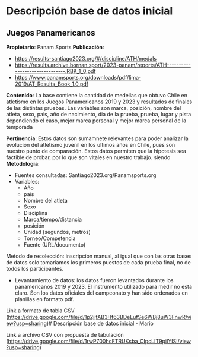 # Descripción base de datos inicial
## Juegos Panamericanos 
**Propietario**: Panam Sports
**Publicación**:
- https://results-santiago2023.org/#/discipline/ATH/medals
- https://results.archive.bornan.sport/2023-panam/reports/ATH-------------------------------.RBK_1_0.pdf
- https://www.panamsports.org/downloads/pdf/lima-2019/AT_Results_Book_1.0.pdf

**Contenido**:
La base contiene la cantidad de medellas que obtuvo Chile en atletismo en los Juegos Panamericanos 2019 y 2023 y resultados de finales de las distintas pruebas. Las variables son marca, posición, nombre del atleta, sexo, pais, año de nacimiento, dia de la prueba, prueba, lugar y pista dependiendo el caso, mejor marca personal y mejor marca personal de la temporada

**Pertinencia**:
Estos datos son sumamnete relevantes para poder analizar la evolución del atletismo juvenil en los ultimos años en Chile, pues son nuestro punto de comparación. Estos datos permiten que la hipotesis sea factible de probar, por lo que son vitales en nuestro trabajo.
siendo 
**Metodologia**:
- Fuentes consultadas: Santiago2023.org/Panamsports.org
- Variables:
  - Año  
  - pais 
  - Nombre del atleta  
  - Sexo   
  - Disciplina  
  - Marca/tiempo/distancia
  - posición 
  - Unidad (segundos, metros)  
  - Torneo/Competencia  
  - Fuente (URL/documento)

Metodo de recolección: inscripcion manual, al igual que con las otras bases de datos solo tomariamos los primeros puestos de cada prueba final, no de todos los participantes.
  - Levantamiento de datos: los datos fueron levantados durante los panamericanos 2019 y 2023. El instrumento utilizado para medir no esta claro. Son los datos oficiales del campeonato y han sido ordenados en planillas en formato pdf.


Link a formato de tabla CSV (https://drive.google.com/file/d/1p2jjfAB3Hf63BDeLufSe6WBj8uW3FnwR/view?usp=sharing)# Descripción base de datos inicial - Mario



Link a archivo CSV con propuesta de tabulación (https://drive.google.com/file/d/1rwP700hcFTRUKsba_CIpcLIT9piIYISI/view?usp=sharing)
